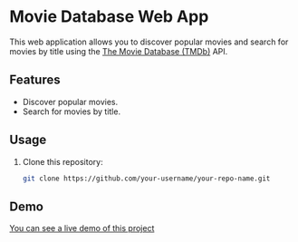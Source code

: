 # Movie Database Web App

This web application allows you to discover popular movies and search for movies by title using the [The Movie Database (TMDb)](https://www.themoviedb.org/) API.

## Features

- Discover popular movies.
- Search for movies by title.

## Usage

1. Clone this repository:

   ```bash
   git clone https://github.com/your-username/your-repo-name.git
## Demo
<a href="https://subtle-malabi-0bdafd.netlify.app/">You can see a live demo of this project </a>
